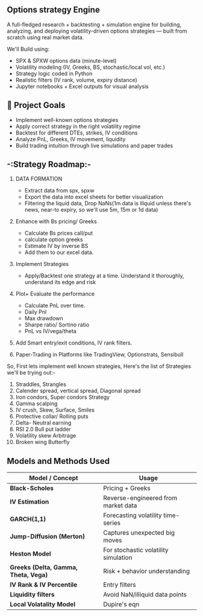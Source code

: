 ## Options strategy Engine

A full-fledged research + backtesting + simulation engine for building, analyzing, and deploying volatility-driven options strategies — built from scratch using real market data.
 
 We'll Build using:
- SPX & SPXW options data (minute-level)
- Volatility modeling (IV, Greeks, BS, stochastic/local vol, etc.)
- Strategy logic coded in Python
- Realistic filters (IV rank, volume, expiry distance)
- Jupyter notebooks + Excel outputs for visual analysis

## 🎯 Project Goals

- Implement well-known options strategies
- Apply correct strategy in the right volatility regime
- Backtest for different DTEs, strikes, IV conditions
- Analyze PnL, Greeks, IV movement, liquidity
- Build trading intuition through live simulations and paper trades

## -:Strategy Roadmap:-
1) DATA FORMATION
   - Extract data from spx, spxw
   - Export the data into excel sheets for better visualization
   - Filtering the liquid data, Drop NaNs(1m data is illquid unless there's news, near-to expiry, so we'll use 5m, 15m or 1d data)
     
2) Enhance with Bs pricing/ Greeks
   - Calculate Bs prices call/put
   - calculate option greeks
   - Estimate IV by inverse BS
   - Add them to our excel data.
     
 3) Implement Strategies
    - Apply/Backtest one strategy at a time. Understand it thoroughly, understand its edge and risk
      
 4) Plot+ Evaluate the performance
    - Calculate PnL over time.
    - Daily Pnl
    - Max drawdown
    - Sharpe ratio/ Sortino ratio
    - PnL vs IV/vega/theta
      
  5) Add Smart entry/exit conditions, IV rank filters.
  
  6) Paper-Trading in Platforms like TradingView, Optionstrats, Sensibull

So, First lets implement well known strategies, Here's the list of Strategies we'll be trying out:-
1) Straddles, Strangles
2) Calender spread, vertical spread, Diagonal spread
3) Iron condors, Super condors Strategy
4) Gamma scalping
5) IV crush, Skew, Surface, Smiles
6) Protective collar/ Rolling puts
7) Delta- Neutral earning
8) RSI 2.0 Bull put ladder
9) Volatility skew Arbitrage
10) Broken wing Butterfly

##  Models and Methods Used

| Model / Concept | Usage |
|-----------------|-------|
| **Black-Scholes** | Pricing + Greeks |
| **IV Estimation** | Reverse-engineered from market data |
| **GARCH(1,1)** | Forecasting volatility time-series |
| **Jump-Diffusion (Merton)** | Captures unexpected big moves |
| **Heston Model** | For stochastic volatility simulation |
| **Greeks (Delta, Gamma, Theta, Vega)** | Risk + behavior understanding |
| **IV Rank & IV Percentile** | Entry filters |
| **Liquidity filters** | Avoid NaN/illiquid data points |
| **Local Volatality Model** | Dupire's eqn |
     
      

     
         
            
      
